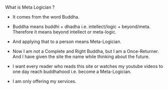 What is Meta Logician ?
- It comes from the word Buddha.
- Buddha means buddhi + dhadha i.e. intellect/logic + beyond/meta. Therefore it means beyond intellect or meta-logic.
- And applying that to a person means Meta-Logician.
- Now I am not a Complete and Right Buddha, but I am a Once-Returner. And I have given the site the name while thinking about the future.

- I want every reader who reads this site or watches my youtube videos to one day reach buddhahood i.e. become a Meta-Logician.
- I am only offering my services.
